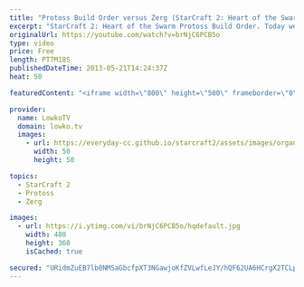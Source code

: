 ```yaml
---
title: "Protoss Build Order versus Zerg (StarCraft 2: Heart of the Swarm)"
excerpt: "StarCraft 2: Heart of the Swarm Protoss Build Order. Today we are going to take a look at NaNiwa, one of the best Protoss players in StarCraft 2: Heart of the Swarm. We are taking a look at a game he played recently versus HyuN, one of the best Zergs in the world.  The goal for the build order is to"
originalUrl: https://youtube.com/watch?v=brNjC6PCB5o
type: video
price: Free
length: PT7M18S
publishedDateTime: 2013-05-21T14:24:37Z
heat: 50

featuredContent: "<iframe width=\"800\" height=\"500\" frameborder=\"0\" src=\"https://www.youtube.com/embed/brNjC6PCB5o\" allow=\"accelerometer; autoplay; encrypted-media; gyroscope; picture-in-picture\" allowfullscreen></iframe>"

provider:
  name: LowkoTV
  domain: lowko.tv
  images:
    - url: https://everyday-cc.github.io/starcraft2/assets/images/organizations/lowko.tv-50x50.jpg
      width: 50
      height: 50

topics:
  - StarCraft 2
  - Protoss
  - Zerg

images:
  - url: https://i.ytimg.com/vi/brNjC6PCB5o/hqdefault.jpg
    width: 480
    height: 360
    isCached: true

secured: "URidmZuEB7lb0NMSaGbcfpXT3NGawjoKfZVLwfLeJY/hQF62UA6HCrgX2TCLpuqEByqlEnQWUtvqsM/tlQ2QIWrNf+ft4AOnjw8yh0x7eM7yroF6EpPWhOfaL7/9nnsVnz8hcHvJfKFT8oX9qkjROHbzW8l4oETuajQdg3r0REPWsztOuzj0s2MrOc/+TIVM2ZQXq8rP/YhU2jjIPDDQu6Q/E9hduFghGYax908SkcWHXcPP3kNqlafu6B4/46HJP4QDeE1iRuX8hEdw/F8BckyVv5JzwHvex0ILeWiq1af3bH8XfLpr7Y+tPGBCIp5dZBV/R7euprlyxRKtD0Zj7PVAaYM11Pun4h2CNhuRyy/MVgYRfu06ycgQY1C9k200ZiNghGyzi610p/iHbkUrdVBckKBV09yjsYwPdUXFc2s=;9/H5XfAqbfanBKzvDtp1Xw=="
---
```


